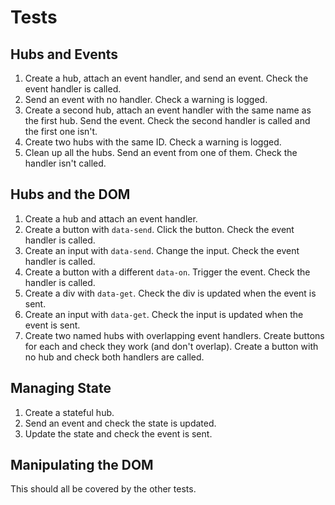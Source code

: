 # Tests

## Hubs and Events

1. Create a hub, attach an event handler, and send an event. Check the event handler is called.
2. Send an event with no handler. Check a warning is logged.
3. Create a second hub, attach an event handler with the same name as the first hub. Send the event. Check the second handler is called and the first one isn't.
4. Create two hubs with the same ID. Check a warning is logged.
5. Clean up all the hubs. Send an event from one of them. Check the handler isn't called.

## Hubs and the DOM

1. Create a hub and attach an event handler.
2. Create a button with `data-send`. Click the button. Check the event handler is called.
3. Create an input with `data-send`. Change the input. Check the event handler is called.
4. Create a button with a different `data-on`. Trigger the event. Check the handler is called.
5. Create a div with `data-get`. Check the div is updated when the event is sent.
6. Create an input with `data-get`. Check the input is updated when the event is sent.
7. Create two named hubs with overlapping event handlers. Create buttons for each and check they work (and don't overlap). Create a button with no hub and check both handlers are called.

## Managing State

1. Create a stateful hub.
2. Send an event and check the state is updated.
3. Update the state and check the event is sent.

## Manipulating the DOM

This should all be covered by the other tests.
